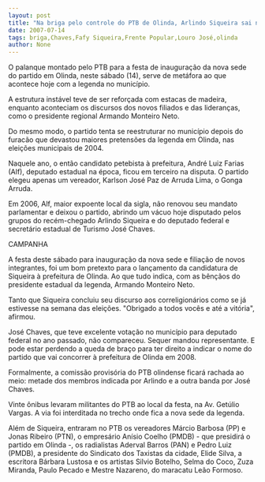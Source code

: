 ```yaml
---
layout: post
title: "Na briga pelo controle do PTB de Olinda, Arlindo Siqueira sai na frente de José Chaves"
date: 2007-07-14
tags: briga,Chaves,Fafy Siqueira,Frente Popular,Louro José,olinda
author: None
---
```

O palanque montado pelo PTB para a festa de inaugura&ccedil;&atilde;o da nova sede do partido em Olinda, neste s&aacute;bado (14), serve de met&aacute;fora ao que acontece hoje com a legenda no munic&iacute;pio. 

A estrutura inst&aacute;vel teve de ser refor&ccedil;ada com estacas de madeira, enquanto aconteciam os discursos dos novos filiados e das lideran&ccedil;as, como o presidente regional Armando Monteiro Neto. 

Do mesmo modo, o partido tenta se reestruturar no munic&iacute;pio depois do furac&atilde;o que devastou maiores pretens&otilde;es da legenda em Olinda, nas elei&ccedil;&otilde;es municipais de 2004. 

Naquele ano, o ent&atilde;o candidato petebista &agrave; prefeitura, Andr&eacute; Luiz Farias (Alf), deputado estadual na &eacute;poca, ficou em terceiro na disputa. O partido elegeu apenas um vereador, Karlson Jos&eacute; Paz de Arruda Lima, o Gonga Arruda. 

Em 2006, Alf, maior expoente local da sigla, n&atilde;o renovou seu mandato parlamentar e deixou o partido, abrindo um v&aacute;cuo hoje disputado pelos grupos do rec&eacute;m-chegado Arlindo Siqueira e do deputado federal e secret&aacute;rio estadual de Turismo Jos&eacute; Chaves. 

CAMPANHA 

A festa deste s&aacute;bado para inaugura&ccedil;&atilde;o da nova sede e filia&ccedil;&atilde;o de novos integrantes, foi um bom pretexto para o lan&ccedil;amento da candidatura de Siqueira &agrave; prefeitura de Olinda. Ao que tudo indica, com as b&ecirc;n&ccedil;&atilde;os do presidente estadual da legenda, Armando Monteiro Neto. 

Tanto que Siqueira concluiu seu discurso aos correligion&aacute;rios como se j&aacute; estivesse na semana das elei&ccedil;&otilde;es. &quot;Obrigado a todos voc&ecirc;s e at&eacute; a vit&oacute;ria&quot;, afirmou. 

Jos&eacute; Chaves, que teve excelente vota&ccedil;&atilde;o no munic&iacute;pio para deputado federal no ano passado, n&atilde;o compareceu. Sequer mandou representante. E pode estar perdendo a queda de bra&ccedil;o para ter direito a indicar o nome do partido que vai concorrer &agrave; prefeitura de Olinda em 2008. 

Formalmente, a comiss&atilde;o provis&oacute;ria do PTB olindense ficar&aacute; rachada ao meio: metade dos membros indicada por Arlindo e a outra banda por Jos&eacute; Chaves. 

Vinte &ocirc;nibus levaram militantes do PTB ao local da festa, na Av. Get&uacute;lio Vargas. A via foi interditada no trecho onde fica a nova sede da legenda. 

Al&eacute;m de Siqueira, entraram no PTB os vereadores M&aacute;rcio Barbosa (PP) e Jonas Ribeiro (PTN), o empres&aacute;rio An&iacute;sio Coelho (PMDB) - que presidir&aacute; o partido em Olinda -, os radialistas Aderval Barros (PAN) e Pedro Luiz (PMDB), a presidente do Sindicato dos Taxistas da cidade, Elide Silva, a escritora B&aacute;rbara Lustosa e os artistas Silvio Botelho, Selma do Coco, Zuza Miranda, Paulo Pecado e Mestre Nazareno, do maracatu Le&atilde;o Formoso. 